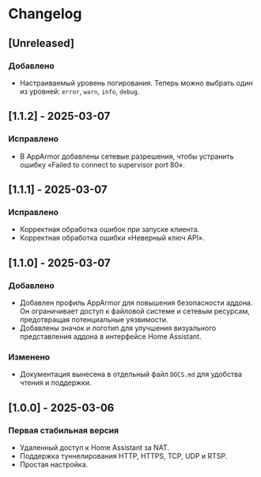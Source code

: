 # Changelog

## [Unreleased]

### Добавлено

- Настраиваемый уровень логирования. Теперь можно выбрать один из уровней: `error`, `warn`, `info`, `debug`.

## [1.1.2] - 2025-03-07

### Исправлено

- В AppArmor добавлены сетевые разрешения, чтобы устранить ошибку «Failed to connect to supervisor port 80».

## [1.1.1] - 2025-03-07

### Исправлено

- Корректная обработка ошибок при запуске клиента.
- Корректная обработка ошибки «Неверный ключ API».

## [1.1.0] - 2025-03-07

### Добавлено

- Добавлен профиль AppArmor для повышения безопасности аддона. Он ограничивает доступ к файловой системе и сетевым ресурсам, предотвращая потенциальные уязвимости.
- Добавлены значок и логотип для улучшения визуального представления аддона в интерфейсе Home Assistant.

### Изменено

- Документация вынесена в отдельный файл `DOCS.md` для удобства чтения и поддержки.

## [1.0.0] - 2025-03-06

### Первая стабильная версия

- Удаленный доступ к Home Assistant за NAT.
- Поддержка туннелирования HTTP, HTTPS, TCP, UDP и RTSP.
- Простая настройка.
